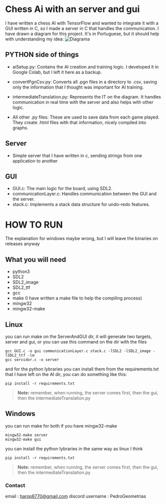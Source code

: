 # Chess Ai with an server and gui 

I have written a chess AI with TensorFlow and wanted to integrate it with a GUI written in C, so I made a server in 
C that handles the communication. I have drawn a diagram for this project. It's in Portuguese, but it should help with 
understanding my idea:
![Diagrama](https://github.com/PedroGeometrias/chessAI/diagrama) 

## PYTHON side of things

- aiSetup.py: Contains the AI creation and training logic. I developed it in Google Colab, but I left it here as a backup.

- convertPgnCsv.py: Converts all .pgn files in a directory to .csv, saving only the 
  information that I thought was important for AI training.

- intermediateTranslation.py: Represents the IT on the diagram. It handles communication in real time with the server 
  and also helps with other logic.

- All other .py files: These are used to save data from each game played. They create .html files with that 
  information, nicely compiled into graphs.

## Server
- Simple server that I have written in c, sending strings from one application to another

## GUI

- GUI.c: The main logic for the board, using SDL2.
- communicationLayer.c: Handles communication between the GUI and the server.
- stack.c: Implements a stack data structure for undo-redo features.

# HOW TO RUN

 The explanation for windows maybe wrong, but I will leave the binaries on releases anyway

## What you will need

- python3
- SDL2
- SDL2_image
- SDL2_ttf
- gcc
- make (I have written a make file to help the compiling process)
- mingw32
- mingw32-make

## Linux
 you can run make on the ServerAndGUI dir, it will generate two targets, server and gui, or you can use this command on the dir with the files
```
gcc GUI.c -o gui communicationLayer.c stack.c -lSDL2 -lSDL2_image -lSDL2_ttf -lm
gcc servidor.c -o server

```
 and for the python lybraries you can install them from the requirements.txt that I have left on the AI dir, you can 
 do something like this:
```
pip install -r requirements.txt

```
 > **Note:** remember, when running, the server comes first, then the gui, then the intermediateTranslation.py

## Windows
 you can run make for both if you have mingw32-make

```
mingw32-make server
mingw32-make gui

```
 you can install the python lybraries in the same way as linux I think

```
pip install -r requirements.txt

```

 > **Note:** remember, when running, the server comes first, then the gui, then the intermediateTranslation.py

### Contact
 
 email : harop6770@gmail.com
 discord username : PedroGeometrias



